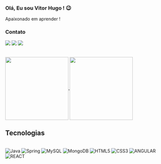 ### Olá, Eu sou Vitor Hugo ! 😉
Apaixonado em aprender !

### Contato

<div> 
  <a href="https://www.instagram.com/vitor__vie1ra/" target="_blank"><img src="https://img.shields.io/badge/-Instagram-%23E4405F?style=for-the-badge&logo=instagram&logoColor=white" target="_blank"></a>
  <a href = "mailto:vitorhvvieira@gmail.com"><img src="https://img.shields.io/badge/-Gmail-%23333?style=for-the-badge&logo=gmail&logoColor=white" target="_blank"></a>
  <a href="https://www.linkedin.com/in/vitor-hugo-vieira-de-lima-a2286a244" target="_blank"> <img src="https://img.shields.io/badge/-LinkedIn-%230077B5?style=for-the-badge&logo=linkedin&logoColor=white" target="_blank"></a>
</div><br/>

<br/>
  
<a href="https://github.com/vitorvieirah/github-readme-stats">
  <img height= "200px" align="center" src="https://github-readme-stats.vercel.app/api?username=vitorvieirah&show_icons=true&theme=tokyonight" />
</a>
<a href="https://github.com/vitorvieirah/convoychat">
  <img height= "200px" align="center" src="https://github-readme-stats.vercel.app/api/top-langs?username=vitorvieirah&layout=compact&langs_count=8&card_width=320&theme=tokyonight" />
</a>


## Tecnologias
<div style="display= inline_block"><br/>
    <img alt="Java" src="https://img.shields.io/badge/Java-ED8B00?style=for-the-badge&logo=openjdk&logoColor=white" align="center">
    <img alt="Spring" src="https://img.shields.io/badge/Spring-6DB33F?style=for-the-badge&logo=spring&logoColor=white" align="center">
    <img alt="MySQL" src="https://img.shields.io/badge/MySQL-00000F?style=for-the-badge&logo=mysql&logoColor=white" align="center">
    <img alt="MongoDB" src="https://img.shields.io/badge/MongoDB-4EA94B?style=for-the-badge&logo=mongodb&logoColor=white" align="center">
    <img alt="HTML5" src="https://img.shields.io/badge/HTML5-E34F26?style=for-the-badge&logo=html5&logoColor=white" align="center">
    <img alt="CSS3" src="https://img.shields.io/badge/CSS3-1572B6?style=for-the-badge&logo=css3&logoColor=white" align="center">
    <img alt="ANGULAR" src="https://img.shields.io/badge/Angular-DD0031?style=for-the-badge&logo=angular&logoColor=white" align="center">
    <img alt="REACT" src="https://img.shields.io/badge/React-20232A?style=for-the-badge&logo=react&logoColor=61DAFB" align="center">
</div>




